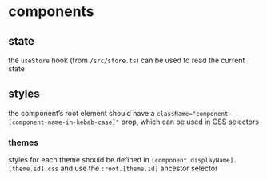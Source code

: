 # components

## state

the `useStore` hook (from `/src/store.ts`) can be used to read the current state

## styles

the component’s root element should have a `className="component-[component-name-in-kebab-case]"` prop, which can be used in CSS selectors

### themes

styles for each theme should be defined in `[component.displayName].[theme.id].css` and use the `:root.[theme.id]` ancestor selector

